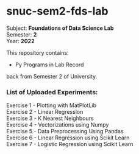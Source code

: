 # snuc-sem2-fds-lab


Subject: <b>Foundations of Data Science Lab</b> <br>
Semester: <b>2</b> <br>
Year: <b>2022</b>

This repository contains:
* Py Programs in Lab Record

back from Semester 2 of University.

### List of Uploaded Experiments:

Exercise 1 - Plotting with MatPlotLib <br>
Exercise 2 - Linear Regression <br>
Exercise 3 - K Nearest Neighbours <br>
Exercise 4 - Vectorizations using Numpy <br>
Exercise 5 - Data Preprocessing Using Pandas <br>
Exercise 6 - Linear Regression using Scikit Learn <br>
Exercise 7 - Logistic Regression using Scikit Learn <br>
